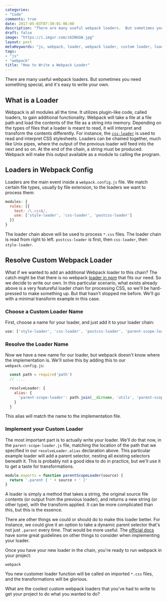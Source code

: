 ```yaml
---
categories:
- "Code"
comments: true
date: 2017-05-03T07:30:01-06:00
description: "There are many useful webpack loaders.  But sometimes you need something special, and it's easy to write your own."
draft: false
image: "https://i.imgur.com/z6INGGW.jpg"
layout: post
metaKeywords: "js, webpack, loader, webpack loader, custom loader, loader function"
tags:
- "js"
- "webpack"
title: "How to Write a Webpack Loader"
---
```


There are many useful webpack loaders.  But sometimes you need something special, and it's easy to write your own.

<!--more-->

## What is a Loader

Webpack is all modules all the time.  It utilizes plugin-like code, called loaders, to gain additional functionality.  Webpack will take a file at a file path and load the contents of the file as a string into memory.  Depending on the types of files that a loader is meant to read, it will interpret and transform the contents differently.  For instance, the [`css-loader`](https://www.npmjs.com/package/css-loader) is used to read and interpret CSS stylesheets.  Loaders can be chained together, much like Unix pipes, where the output of the previous loader will feed into the next and so on.  At the end of the chain, a string must be produced.  Webpack will make this output available as a module to calling the program.

## Loaders in Webpack Config 

Loaders are the main event inside a `webpack.config.js` file.  We match certain file types, usually by file extension, to the loaders we want to process them:

```js
modules: {
  rules: [{
    test: /\.css$/,
    use: ['style-loader', 'css-loader', 'postcss-loader']
  }]
}
```

The loader chain above will be used to process `*.css` files.  The loader chain is read from right to left.  `postcss-loader` is first, then `css-loader`, then `style-loader`.

## Resolve Custom Webpack Loader

What if we wanted to add an additional Webpack loader to this chain?  The catch might be that there is no webpack [loader in npm](https://www.npmjs.com/search?q=loader) that fits our need.  So we decide to write our own.  In this particular scenario, what exists already above is a very featureful loader chain for processing CSS, so we'll be hard-pressed to make something up.  But that hasn't stopped me before.  We'll go with a minimal transform example in this case.

### Choose a Custom Loader Name

First, choose a name for your loader, and just add it to your loader chain:

```js
use: ['style-loader', 'css-loader', 'postcss-loader', 'parent-scope-loader']
```

### Resolve the Loader Name

Now we have a new name for our loader, but webpack doesn't know where the implementation is.  We'll solve this by adding this to our `webpack.config.js`:

```js
  const path = require('path')
  // ....

  resolveLoader: {
    alias: {
      'parent-scope-loader': path.join(__dirname, 'utils', 'parent-scope-loader.js')
    }
  }
```

This alias will match the name to the implementation file.

### Implement your Custom Loader

The most important part is to actually write your loader.  We'll do that now, in the `parent-scope-loader.js` file, matching the location of the path that we specified in our `resolveLoader.alias` declaration above.  This particular example loader will add a parent selector, nesting all existing selectors beneath it.  This is probably not a good idea to do in practice, but we'll use it to get a taste for transformations.

```js
module.exports = function parentScopeLoader(source) {
  return '.parent { ' + source + ' }'
}
```

A loader is simply a method that takes a string, the original source file contents (or output from the previous loader), and returns a new string (or other type), with the transform applied.  It can be more complicated than this, but this is the essence.

There are other things we could or should do to make this loader better.  For instance, we could give it an option to take a dynamic parent selector that's not just `.parent` every time.  That would be more useful. The [official docs](https://webpack.js.org/development/how-to-write-a-loader/) have some great guidelines on other things to consider when implementing your loader.

Once you have your new loader in the chain, you're ready to run webpack in your project:

```
webpack
```

You new customer loader function will be called on imported `*.css` files, and the transformations will be glorious.

What are the coolest custom webpack loaders that you've had to write to get your project to do what you wanted to do?
